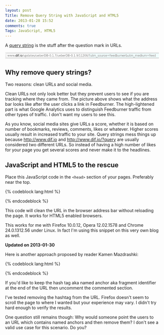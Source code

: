 ```yaml
---
layout: post
Title: Remove Query String with JavaScript and HTML5
date: 2013-01-28 15:52
comments: true
Tags: JavaScript, HTML5
---
```


A [query string](http://en.wikipedia.org/wiki/Query_string) is the stuff after
the question mark in URLs.

!["URL with query string"](/images/url_w_qs.png)

Why remove query strings?
-------------------------

Two reasons: clean URLs and social media.

Clean URLs not only look better but they prevent users to see if you are tracking
where they came from. The picture above shows what the address bar
looks like after the user clicks a link in Feedburner. The high-lightened part is
what Google Analytics uses to distinguish Feedburner traffic from other types of
traffic. I don't want my users to see this.


As you know, social media sites give URLs a score, whether it is based on number of
bookmarks, reviews, comments, likes or whatever. Higher scores usually result in
increased traffic to your site. Query strings mess things up because <http://www.dif.io>
and <http://www.dif.io/?query> are usually considered two different URLs. So instead
of having a high number of likes for your page you get several scores and never
make it to the headlines.


JavaScript and HTML5 to the rescue
----------------------------------

Place this JavaScript code in the `<head>` section of your pages. Preferably near the top.

{% codeblock lang:html %}
<script type="text/javascript">
var uri = window.location.toString();
if (uri.indexOf("?") > 0) {
    var clean_uri = uri.substring(0, uri.indexOf("?"));
    window.history.replaceState({}, document.title, clean_uri);
}
</script>
{% endcodeblock %}

This code will clean the URL in the browser address bar without reloading the page.
It works for HTML5 enabled browsers.

This works for me with 
Firefox 10.0.12, Opera 12.02.1578 and Chrome 24.0.1312.56 under Linux. In fact I'm
using this snippet on this very own blog as well.


**Updated on 2013-01-30**

Here is another approach proposed by reader Kamen Mazdrashki: 

{% codeblock lang:html %}
<script type="text/javascript">
var clean_uri = location.protocol + "//" + location.host + location.pathname;
/*
var hash_pos = location.href.indexOf("#");
if (hash_pos > 0) {
    var hash = location.href.substring(hash_pos, location.href.length);
    clean_uri += hash;
}
*/
window.history.replaceState({}, document.title, clean_uri);
</script>
{% endcodeblock %}

If you'd like to keep the hash tag aka named anchor aka fragment identifier at the end of the URL
then uncomment the commented section.

I've tested removing the hashtag from the URL. Firefox doesn't seem to scroll the page
to where I wanted but your experience may vary. I didn't try hard enough to
verify the results.

One question still remains though: Why would someone point the users to an URL which contains
named anchors and then remove them? I don't see a valid use case for this scenario. Do you?



